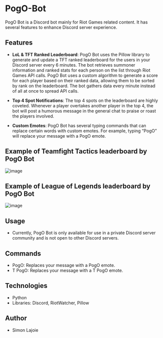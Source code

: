 # PogO-Bot
PogO Bot is a Discord bot mainly for Riot Games related content. It has several features to enhance Discord server experience.

## Features
- **LoL & TFT Ranked Leaderboard**: PogO Bot uses the Pillow library to generate and update a TFT ranked leaderboard for the users in your Discord server every 6 minutes. The bot retrieves summoner information and ranked stats for each person on the list through Riot Games API calls. PogO Bot uses a custom algorithm to generate a score for each player based on their ranked data, allowing them to be sorted by rank on the leaderboard. The bot gathers data every minute instead of all at once to spread API calls.

- **Top 4 Spot Notifications**: The top 4 spots on the leaderboard are highly coveted. Whenever a player overtakes another player in the top 4, the bot will post a humorous message in the general chat to praise or roast the players involved.

- **Custom Emotes**: PogO Bot has several typing commands that can replace certain words with custom emotes. For example, typing “PogO” will replace your message with a PogO emote.

## Example of Teamfight Tactics leaderboard by PogO Bot
![image](https://github.com/Simon-Lajoie/PogO-Bot/assets/123536951/4bc85e0e-860a-47eb-93ef-81fe3edbcca7)

## Example of League of Legends leaderboard by PogO Bot
![image](https://github.com/Simon-Lajoie/PogO-Bot/assets/123536951/98d72a47-e4dd-4f2e-882e-5e4217f74364)

## Usage
- Currently, PogO Bot is only available for use in a private Discord server community and is not open to other Discord servers.

## Commands
- PogO: Replaces your message with a PogO emote.
- T PogO: Replaces your message with a T PogO emote.

## Technologies
* Python
* Libraries: Discord, RiotWatcher, Pillow

## Author
* Simon Lajoie
